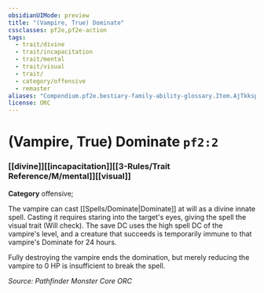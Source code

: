 ```yaml
---
obsidianUIMode: preview
title: "(Vampire, True) Dominate"
cssclasses: pf2e,pf2e-action
tags:
  - trait/divine
  - trait/incapacitation
  - trait/mental
  - trait/visual
  - trait/
  - category/offensive
  - remaster
aliases: "Compendium.pf2e.bestiary-family-ability-glossary.Item.AjTkksppymqzCivT"
license: ORC
---
```

# (Vampire, True) Dominate `pf2:2`

### [[divine]][[incapacitation]][[3-Rules/Trait Reference/M/mental]][[visual]]

**Category** offensive; 




The vampire can cast [[Spells/Dominate|Dominate]] at will as a divine innate spell. Casting it requires staring into the target's eyes, giving the spell the visual trait (Will check). The save DC uses the high spell DC of the vampire's level, and a creature that succeeds is temporarily immune to that vampire's Dominate for 24 hours.

Fully destroying the vampire ends the domination, but merely reducing the vampire to 0 HP is insufficient to break the spell.

*Source: Pathfinder Monster Core*
*ORC*